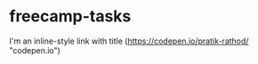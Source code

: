 # freecamp-tasks
I'm an inline-style link with title (https://codepen.io/pratik-rathod/ "codepen.io")
